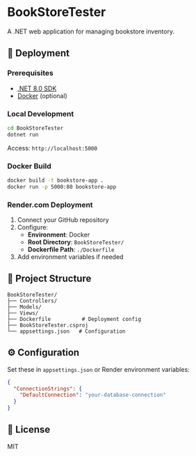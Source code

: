 # BookStoreTester

A .NET web application for managing bookstore inventory.

## 🚀 Deployment

### Prerequisites
- [.NET 8.0 SDK](https://dotnet.microsoft.com/download)
- [Docker](https://docs.docker.com/get-docker/) (optional)

### Local Development
```bash
cd BookStoreTester
dotnet run
```
Access: `http://localhost:5000`

### Docker Build
```bash
docker build -t bookstore-app .
docker run -p 5000:80 bookstore-app
```

### Render.com Deployment
1. Connect your GitHub repository
2. Configure:
   - **Environment**: Docker
   - **Root Directory**: `BookStoreTester/`
   - **Dockerfile Path**: `./Dockerfile`
3. Add environment variables if needed

## 📂 Project Structure
```
BookStoreTester/
├── Controllers/
├── Models/
├── Views/
├── Dockerfile          # Deployment config
├── BookStoreTester.csproj
└── appsettings.json   # Configuration
```

## ⚙️ Configuration
Set these in `appsettings.json` or Render environment variables:
```json
{
  "ConnectionStrings": {
    "DefaultConnection": "your-database-connection"
  }
}
```

## 📄 License
MIT